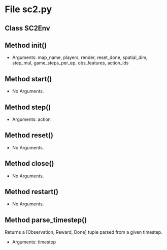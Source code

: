 # File sc2.py

## Class SC2Env

## Method __init__()

- Arguments: map_name, players, render, reset_done, spatial_dim, step_mul, game_steps_per_ep,
  obs_features, action_ids

## Method start()

- No Arguments.

## Method step()

- Arguments: action

## Method reset()

- No Arguments.

## Method close()

- No Arguments.

## Method restart()

- No Arguments.

## Method parse_timestep()

Returns a [Observation, Reward, Done] tuple parsed from a given timestep.

- Arguments: timestep
